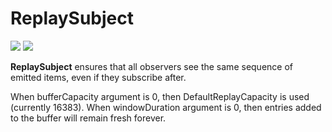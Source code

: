 # ReplaySubject

[![](../../../assets/godev.svg?raw=true)](https://pkg.go.dev/github.com/reactivego/rx/test/ReplaySubject?tab=doc)
[![](../../../assets/rx.svg?raw=true)](http://reactivex.io/documentation/subject.html)

**ReplaySubject** ensures that all observers see the same sequence of emitted items,
even if they subscribe after.

When bufferCapacity argument is 0, then DefaultReplayCapacity is used (currently 16383).
When windowDuration argument is 0, then entries added to the buffer will remain
fresh forever.
